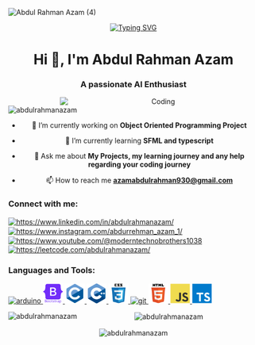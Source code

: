 ![Abdul Rahman Azam (4)](https://github.com/AbdulRahmanAzam/AbdulRahmanAzam/assets/69141440/11fab91d-5215-4a12-8514-b143b9b293f1)
<!--

**AbdulRahmanAzam/AbdulRahmanAzam** is a ✨ _special_ ✨ repository because its `README.md` (this file) appears on your GitHub profile.
-->
<div align='center'><a href="https://git.io/typing-svg"><img src="https://readme-typing-svg.herokuapp.com?font=Fira+Code&weight=600&size=24&duration=3000&pause=250&color=279FD2&center=true&vCenter=true&random=false&width=435&lines=Game+Developer;AI+and+Blockchain+are+Love+%3C3;Entrepreneur" alt="Typing SVG" /></a>

<h1 align="center">Hi 👋, I'm Abdul Rahman Azam</h1>
<h3 align="center">A passionate AI Enthusiast</h3>
<img align="right" alt="Coding" width="400" src= "https://cdn.dribbble.com/users/1059583/screenshots/4171367/coding-freak.gif">

<p align="left"> <img src="https://komarev.com/ghpvc/?username=abdulrahmanazam&label=Profile%20views&color=0e75b6&style=flat" alt="abdulrahmanazam" /> </p>

- 🔭 I’m currently working on **Object Oriented Programming Project**

- 🌱 I’m currently learning **SFML and typescript**

- 💬 Ask me about **My Projects, my learning journey and any help regarding your coding journey**

- 📫 How to reach me **azamabdulrahman930@gmail.com**

<h3 align="left">Connect with me:</h3>
<p align="left">
<a href="https://linkedin.com/in/https://www.linkedin.com/in/abdulrahmanazam/" target="blank"><img align="center" src="https://raw.githubusercontent.com/rahuldkjain/github-profile-readme-generator/master/src/images/icons/Social/linked-in-alt.svg" alt="https://www.linkedin.com/in/abdulrahmanazam/" height="30" width="40" /></a>
<a href="https://instagram.com/https://www.instagram.com/abdurrehman_azam_1/" target="blank"><img align="center" src="https://raw.githubusercontent.com/rahuldkjain/github-profile-readme-generator/master/src/images/icons/Social/instagram.svg" alt="https://www.instagram.com/abdurrehman_azam_1/" height="30" width="40" /></a>
<a href="https://www.youtube.com/c/https://www.youtube.com/@moderntechnobrothers1038" target="blank"><img align="center" src="https://raw.githubusercontent.com/rahuldkjain/github-profile-readme-generator/master/src/images/icons/Social/youtube.svg" alt="https://www.youtube.com/@moderntechnobrothers1038" height="30" width="40" /></a>
<a href="https://www.leetcode.com/https://leetcode.com/abdulrahmanazam/" target="blank"><img align="center" src="https://raw.githubusercontent.com/rahuldkjain/github-profile-readme-generator/master/src/images/icons/Social/leet-code.svg" alt="https://leetcode.com/abdulrahmanazam/" height="30" width="40" /></a>
</p>

<h3 align="left">Languages and Tools:</h3>
<p align="left"> <a href="https://www.arduino.cc/" target="_blank" rel="noreferrer"> <img src="https://cdn.worldvectorlogo.com/logos/arduino-1.svg" alt="arduino" width="40" height="40"/> </a> <a href="https://getbootstrap.com" target="_blank" rel="noreferrer"> <img src="https://raw.githubusercontent.com/devicons/devicon/master/icons/bootstrap/bootstrap-plain-wordmark.svg" alt="bootstrap" width="40" height="40"/> </a> <a href="https://www.cprogramming.com/" target="_blank" rel="noreferrer"> <img src="https://raw.githubusercontent.com/devicons/devicon/master/icons/c/c-original.svg" alt="c" width="40" height="40"/> </a> <a href="https://www.w3schools.com/cpp/" target="_blank" rel="noreferrer"> <img src="https://raw.githubusercontent.com/devicons/devicon/master/icons/cplusplus/cplusplus-original.svg" alt="cplusplus" width="40" height="40"/> </a> <a href="https://www.w3schools.com/css/" target="_blank" rel="noreferrer"> <img src="https://raw.githubusercontent.com/devicons/devicon/master/icons/css3/css3-original-wordmark.svg" alt="css3" width="40" height="40"/> </a> <a href="https://git-scm.com/" target="_blank" rel="noreferrer"> <img src="https://www.vectorlogo.zone/logos/git-scm/git-scm-icon.svg" alt="git" width="40" height="40"/> </a> <a href="https://www.w3.org/html/" target="_blank" rel="noreferrer"> <img src="https://raw.githubusercontent.com/devicons/devicon/master/icons/html5/html5-original-wordmark.svg" alt="html5" width="40" height="40"/> </a> <a href="https://developer.mozilla.org/en-US/docs/Web/JavaScript" target="_blank" rel="noreferrer"> <img src="https://raw.githubusercontent.com/devicons/devicon/master/icons/javascript/javascript-original.svg" alt="javascript" width="40" height="40"/> </a> <a href="https://www.typescriptlang.org/" target="_blank" rel="noreferrer"> <img src="https://raw.githubusercontent.com/devicons/devicon/master/icons/typescript/typescript-original.svg" alt="typescript" width="40" height="40"/> </a> </p>

<p><img align="left" src="https://github-readme-stats.vercel.app/api/top-langs?username=abdulrahmanazam&show_icons=true&locale=en&layout=compact" alt="abdulrahmanazam" /></p>

<p>&nbsp;<img align="center" src="https://github-readme-stats.vercel.app/api?username=abdulrahmanazam&show_icons=true&locale=en" alt="abdulrahmanazam" /></p>

<p><img align="center" src="https://github-readme-streak-stats.herokuapp.com/?user=abdulrahmanazam&" alt="abdulrahmanazam" /></p>
